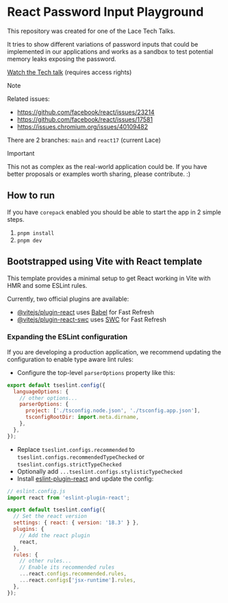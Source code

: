 # React Password Input Playground

This repository was created for one of the Lace Tech Talks.

It tries to show different variations of password inputs that could be implemented in our applications and works as a sandbox to test potential memory leaks exposing the password.

[Watch the Tech talk](https://around.co/playback/24efb388-9831-4f45-9542-6aac2bc8b2d4?sharedKey=ee355d87-de3e-40f1-af87-7b3e0bca7f05) (requires access rights)

> [!NOTE]
> Related issues:
>
> - https://github.com/facebook/react/issues/23214
> - https://github.com/facebook/react/issues/17581
> - https://issues.chromium.org/issues/40109482

There are 2 branches: `main` and `react17` (current Lace)

> [!IMPORTANT]
> This not as complex as the real-world application could be. If you have better proposals or examples worth sharing, please contribute. :)

## How to run

If you have `corepack` enabled you should be able to start the app in 2 simple steps.

1. `pnpm install`
2. `pnpm dev`

## Bootstrapped using Vite with React template

This template provides a minimal setup to get React working in Vite with HMR and some ESLint rules.

Currently, two official plugins are available:

- [@vitejs/plugin-react](https://github.com/vitejs/vite-plugin-react/blob/main/packages/plugin-react/README.md) uses [Babel](https://babeljs.io/) for Fast Refresh
- [@vitejs/plugin-react-swc](https://github.com/vitejs/vite-plugin-react-swc) uses [SWC](https://swc.rs/) for Fast Refresh

### Expanding the ESLint configuration

If you are developing a production application, we recommend updating the configuration to enable type aware lint rules:

- Configure the top-level `parserOptions` property like this:

```js
export default tseslint.config({
  languageOptions: {
    // other options...
    parserOptions: {
      project: ['./tsconfig.node.json', './tsconfig.app.json'],
      tsconfigRootDir: import.meta.dirname,
    },
  },
});
```

- Replace `tseslint.configs.recommended` to `tseslint.configs.recommendedTypeChecked` or `tseslint.configs.strictTypeChecked`
- Optionally add `...tseslint.configs.stylisticTypeChecked`
- Install [eslint-plugin-react](https://github.com/jsx-eslint/eslint-plugin-react) and update the config:

```js
// eslint.config.js
import react from 'eslint-plugin-react';

export default tseslint.config({
  // Set the react version
  settings: { react: { version: '18.3' } },
  plugins: {
    // Add the react plugin
    react,
  },
  rules: {
    // other rules...
    // Enable its recommended rules
    ...react.configs.recommended.rules,
    ...react.configs['jsx-runtime'].rules,
  },
});
```
